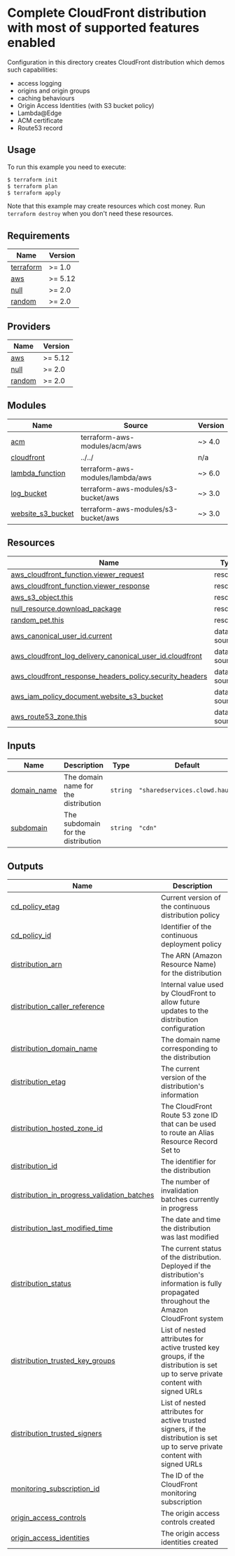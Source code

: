 # Complete CloudFront distribution with most of supported features enabled

Configuration in this directory creates CloudFront distribution which demos such capabilities:
- access logging
- origins and origin groups
- caching behaviours
- Origin Access Identities (with S3 bucket policy)
- Lambda@Edge
- ACM certificate
- Route53 record

## Usage

To run this example you need to execute:

```bash
$ terraform init
$ terraform plan
$ terraform apply
```

Note that this example may create resources which cost money. Run `terraform destroy` when you don't need these resources.

<!-- BEGINNING OF PRE-COMMIT-TERRAFORM DOCS HOOK -->
## Requirements

| Name | Version |
|------|---------|
| <a name="requirement_terraform"></a> [terraform](#requirement\_terraform) | >= 1.0 |
| <a name="requirement_aws"></a> [aws](#requirement\_aws) | >= 5.12 |
| <a name="requirement_null"></a> [null](#requirement\_null) | >= 2.0 |
| <a name="requirement_random"></a> [random](#requirement\_random) | >= 2.0 |

## Providers

| Name | Version |
|------|---------|
| <a name="provider_aws"></a> [aws](#provider\_aws) | >= 5.12 |
| <a name="provider_null"></a> [null](#provider\_null) | >= 2.0 |
| <a name="provider_random"></a> [random](#provider\_random) | >= 2.0 |

## Modules

| Name | Source | Version |
|------|--------|---------|
| <a name="module_acm"></a> [acm](#module\_acm) | terraform-aws-modules/acm/aws | ~> 4.0 |
| <a name="module_cloudfront"></a> [cloudfront](#module\_cloudfront) | ../../ | n/a |
| <a name="module_lambda_function"></a> [lambda\_function](#module\_lambda\_function) | terraform-aws-modules/lambda/aws | ~> 6.0 |
| <a name="module_log_bucket"></a> [log\_bucket](#module\_log\_bucket) | terraform-aws-modules/s3-bucket/aws | ~> 3.0 |
| <a name="module_website_s3_bucket"></a> [website\_s3\_bucket](#module\_website\_s3\_bucket) | terraform-aws-modules/s3-bucket/aws | ~> 3.0 |

## Resources

| Name | Type |
|------|------|
| [aws_cloudfront_function.viewer_request](https://registry.terraform.io/providers/hashicorp/aws/latest/docs/resources/cloudfront_function) | resource |
| [aws_cloudfront_function.viewer_response](https://registry.terraform.io/providers/hashicorp/aws/latest/docs/resources/cloudfront_function) | resource |
| [aws_s3_object.this](https://registry.terraform.io/providers/hashicorp/aws/latest/docs/resources/s3_object) | resource |
| [null_resource.download_package](https://registry.terraform.io/providers/hashicorp/null/latest/docs/resources/resource) | resource |
| [random_pet.this](https://registry.terraform.io/providers/hashicorp/random/latest/docs/resources/pet) | resource |
| [aws_canonical_user_id.current](https://registry.terraform.io/providers/hashicorp/aws/latest/docs/data-sources/canonical_user_id) | data source |
| [aws_cloudfront_log_delivery_canonical_user_id.cloudfront](https://registry.terraform.io/providers/hashicorp/aws/latest/docs/data-sources/cloudfront_log_delivery_canonical_user_id) | data source |
| [aws_cloudfront_response_headers_policy.security_headers](https://registry.terraform.io/providers/hashicorp/aws/latest/docs/data-sources/cloudfront_response_headers_policy) | data source |
| [aws_iam_policy_document.website_s3_bucket](https://registry.terraform.io/providers/hashicorp/aws/latest/docs/data-sources/iam_policy_document) | data source |
| [aws_route53_zone.this](https://registry.terraform.io/providers/hashicorp/aws/latest/docs/data-sources/route53_zone) | data source |

## Inputs

| Name | Description | Type | Default | Required |
|------|-------------|------|---------|:--------:|
| <a name="input_domain_name"></a> [domain\_name](#input\_domain\_name) | The domain name for the distribution | `string` | `"sharedservices.clowd.haus"` | no |
| <a name="input_subdomain"></a> [subdomain](#input\_subdomain) | The subdomain for the distribution | `string` | `"cdn"` | no |

## Outputs

| Name | Description |
|------|-------------|
| <a name="output_cd_policy_etag"></a> [cd\_policy\_etag](#output\_cd\_policy\_etag) | Current version of the continuous distribution policy |
| <a name="output_cd_policy_id"></a> [cd\_policy\_id](#output\_cd\_policy\_id) | Identifier of the continuous deployment policy |
| <a name="output_distribution_arn"></a> [distribution\_arn](#output\_distribution\_arn) | The ARN (Amazon Resource Name) for the distribution |
| <a name="output_distribution_caller_reference"></a> [distribution\_caller\_reference](#output\_distribution\_caller\_reference) | Internal value used by CloudFront to allow future updates to the distribution configuration |
| <a name="output_distribution_domain_name"></a> [distribution\_domain\_name](#output\_distribution\_domain\_name) | The domain name corresponding to the distribution |
| <a name="output_distribution_etag"></a> [distribution\_etag](#output\_distribution\_etag) | The current version of the distribution's information |
| <a name="output_distribution_hosted_zone_id"></a> [distribution\_hosted\_zone\_id](#output\_distribution\_hosted\_zone\_id) | The CloudFront Route 53 zone ID that can be used to route an Alias Resource Record Set to |
| <a name="output_distribution_id"></a> [distribution\_id](#output\_distribution\_id) | The identifier for the distribution |
| <a name="output_distribution_in_progress_validation_batches"></a> [distribution\_in\_progress\_validation\_batches](#output\_distribution\_in\_progress\_validation\_batches) | The number of invalidation batches currently in progress |
| <a name="output_distribution_last_modified_time"></a> [distribution\_last\_modified\_time](#output\_distribution\_last\_modified\_time) | The date and time the distribution was last modified |
| <a name="output_distribution_status"></a> [distribution\_status](#output\_distribution\_status) | The current status of the distribution. Deployed if the distribution's information is fully propagated throughout the Amazon CloudFront system |
| <a name="output_distribution_trusted_key_groups"></a> [distribution\_trusted\_key\_groups](#output\_distribution\_trusted\_key\_groups) | List of nested attributes for active trusted key groups, if the distribution is set up to serve private content with signed URLs |
| <a name="output_distribution_trusted_signers"></a> [distribution\_trusted\_signers](#output\_distribution\_trusted\_signers) | List of nested attributes for active trusted signers, if the distribution is set up to serve private content with signed URLs |
| <a name="output_monitoring_subscription_id"></a> [monitoring\_subscription\_id](#output\_monitoring\_subscription\_id) | The ID of the CloudFront monitoring subscription |
| <a name="output_origin_access_controls"></a> [origin\_access\_controls](#output\_origin\_access\_controls) | The origin access controls created |
| <a name="output_origin_access_identities"></a> [origin\_access\_identities](#output\_origin\_access\_identities) | The origin access identities created |
<!-- END OF PRE-COMMIT-TERRAFORM DOCS HOOK -->

